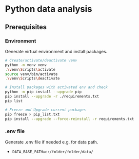 # Python data analysis

## Prerequisites

### Environment

Generate virtual environment and install packages.

```bash
# Create/activate/deactivate venv
python -m venv venv
.\venv\Scripts\activate
source venv/bin/activate
.\venv\Scripts\deactivate

# Install packages with activated env and check
python -m pip install --upgrade pip
pip install --upgrade -r ./requirements.txt 
pip list

# Freeze and Upgrade current packages  
pip freeze > pip_list.txt   
pip install --upgrade --force-reinstall -r requirements.txt
```

### .env file

Generate .env file if needed e.g. for data path.

- `DATA_BASE_PATH=c:/folder/folder/data/`
